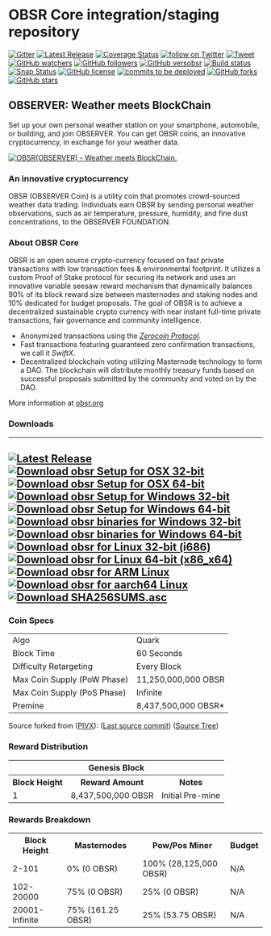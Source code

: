 OBSR Core integration/staging repository
=====================================
[![Gitter](https://badges.gitter.im/Join%20Chat.svg)](https://gitter.im/observerChannel/Lobby) [![Latest Release](https://img.shields.io/github/downloads/observernet/obsr/latest/total.svg)](https://github.com/observernet/obsr/releases/latest) [![Coverage Status](https://coveralls.io/repos/github/observerdev/obsr/badge.svg?branch=master)](https://coveralls.io/github/observerdev/obsr?branch=master)
[![follow on Twitter](https://img.shields.io/twitter/follow/observernet.svg?style=social&logo=twitter)](https://twitter.com/intent/follow?screen_name=observerfounda1) [![Tweet](https://img.shields.io/twitter/url/https/github.com/observernet/obsr.svg?style=social)](https://twitter.com/intent/tweet?text=Wow:&url=https%3A%2F%2Fgithub.com%2Fobservernet%2Fobsr) [![GitHub watchers](https://img.shields.io/github/watchers/observernet/obsr.svg?style=social&label=Watch)](https://github.com/observernet/obsr/watchers) [![GitHub followers](https://img.shields.io/github/followers/observernet.svg?style=social&label=Follow)](https://github.com/observernet/obsr/followers) [![GitHub versobsr](https://badge.fury.io/gh/observernet%2Fobsr.svg)](https://badge.fury.io/gh/observernet%2Fobsr) [![Build status](https://travis-ci.org/observernet/obsr.svg?branch=master)](https://travis-ci.org/observernet/obsr) [![Snap Status](https://build.snapcraft.io/badge/obsrapps/obsr.svg)](https://build.snapcraft.io/user/obsrapps/obsr) [![GitHub license](https://img.shields.io/github/license/observernet/obsr.svg)](https://github.com/observernet/obsr) [![commits to be deployed](https://img.shields.io/github/commits-since/observernet/obsr/master.svg?label=commits%20to%20be%20deployed)](https://github.com/observernet/obsr/compare/1.0.1...master) [![GitHub forks](https://img.shields.io/github/forks/observernet/obsr.svg)](https://github.com/observernet/obsr/network) [![GitHub stars](https://img.shields.io/github/stars/observernet/obsr.svg)](https://github.com/observernet/obsr/stargazers)

## OBSERVER: Weather meets BlockChain

Set up your own personal weather station on your smartphone, automobile, or building, and join OBSERVER. You can get OBSR coins, an innovative cryptocurrency, in exchange for your weather data. 

[![OBSR(OBSERVER) - Weather meets BlockChain.](http://img.youtube.com/vi/BYXCcSFR_cA/0.jpg)](http://www.youtube.com/watch?v=BYXCcSFR_cA "OBSR(OBSERVER) - Weather meets BlockChain.")

### An innovative cryptocurrency
OBSR (OBSERVER Coin) is a utility coin that promotes crowd-sourced weather data trading.
Individuals earn OBSR by sending personal weather observations, such as air temperature, pressure, humidity, and fine dust concentrations, to the OBSERVER FOUNDATION. 

### About OBSR Core
OBSR is an open source crypto-currency focused on fast private transactions with low transaction fees & environmental footprint.  It utilizes a custom Proof of Stake protocol for securing its network and uses an innovative variable seesaw reward mechanism that dynamically balances 90% of its block reward size between masternodes and staking nodes and 10% dedicated for budget proposals. The goal of OBSR is to achieve a decentralized sustainable crypto currency with near instant full-time private transactions, fair governance and community intelligence.
- Anonymized transactions using the [_Zerocoin Protocol_](http://www.obsr.org/zobsr).
- Fast transactions featuring guaranteed zero confirmation transactions, we call it _SwiftX_.
- Decentralized blockchain voting utilizing Masternode technology to form a DAO. The blockchain will distribute monthly treasury funds based on successful proposals submitted by the community and voted on by the DAO.

More information at [obsr.org](http://www.obsr.org)

### Downloads
---
[![Latest Release](https://img.shields.io/github/downloads/observernet/obsr/latest/total.svg)](https://github.com/observernet/obsr/releases/latest) [![Download obsr Setup for OSX 32-bit](https://img.shields.io/github/downloads/observernet/obsr/v1.0.0/obsr-1.0.0-osx-unsigned.dmg.svg)](https://github.com/observernet/obsr/releases/download/v1.0.0/obsr-1.0.0-osx-unsigned.dmg)[![Download obsr Setup for OSX 64-bit](https://img.shields.io/github/downloads/observernet/obsr/v1.0.0/obsr-1.0.0-osx64.tar.gz.svg)](https://github.com/observernet/obsr/releases/download/v1.0.0/obsr-1.0.0-osx64.tar.gz.exe) [![Download obsr Setup for Windows 32-bit](https://img.shields.io/github/downloads/observernet/obsr/latest/obsr-1.0.0-win32-setup-unsigned.exe.svg)](https://github.com/observernet/obsr/releases/download/v1.0.0/obsr-1.0.0-win32-setup-unsigned.exe)[![Download obsr Setup for Windows 64-bit](https://img.shields.io/github/downloads/observernet/obsr/latest/obsr-1.0.0-win64-setup-unsigned.exe.svg)](https://github.com/observernet/obsr/releases/download/v1.0.0/obsr-1.0.0-win64-setup-unsigned.exe)[![Download obsr binaries for Windows 32-bit](https://img.shields.io/github/downloads/observernet/obsr/latest/obsr-1.0.0-win32.zip.svg)](https://github.com/observernet/obsr/releases/download/v1.0.0/obsr-1.0.0-win32.zip) [![Download obsr binaries for Windows 64-bit](https://img.shields.io/github/downloads/observernet/obsr/latest/obsr-1.0.0-win64.svg)](https://github.com/observernet/obsr/releases/download/v1.0.0/obsr-1.0.0-win64.exe) [![Download obsr for Linux 32-bit (i686)](https://img.shields.io/github/downloads/observernet/obsr/v1.0.0/obsr-1.0.0-i686-pc-linux-gnu.tar.gz.svg)](https://github.com/observernet/obsr/releases/download/v1.0.0/obsr-1.0.0-i686-pc-linux-gnu.tar.gz)[![Download obsr for Linux 64-bit (x86_x64)](https://img.shields.io/github/downloads/observernet/obsr/v1.0.0/obsr-1.0.0-x86_64-linux-gnu.tar.gz.svg)](https://github.com/observernet/obsr/releases/download/v1.0.0/obsr-1.0.0-x86_64-linux-gnu.tar.gz)[![Download obsr for ARM Linux](https://img.shields.io/github/downloads/observernet/obsr/v1.0.0/obsr-1.0.0-arm-linux-gnueabihf.tar.gz.svg)](https://github.com/observernet/obsr/releases/download/v1.0.0/obsr-1.0.0-arm-linux-gnueabihf.tar.gz)[![Download obsr for aarch64 Linux](https://img.shields.io/github/downloads/observernet/obsr/v1.0.0/obsr-1.0.0-aarch64-linux-gnu.tar.gz.svg)](https://github.com/observernet/obsr/releases/download/v1.0.0/obsr-1.0.0-aarch64-linux-gnu.tar.gz) [![Download SHA256SUMS.asc](https://img.shields.io/github/downloads/observernet/obsr/v1.0.0/SHA256SUMS.asc.svg)](https://github.com/observernet/obsr/releases/download/v1.0.0/SHA256SUMS.asc)
---

### Coin Specs
<table>
<tr><td>Algo</td><td>Quark</td></tr>
<tr><td>Block Time</td><td>60 Seconds</td></tr>
<tr><td>Difficulty Retargeting</td><td>Every Block</td></tr>
<tr><td>Max Coin Supply (PoW Phase)</td><td>11,250,000,000 OBSR</td></tr>
<tr><td>Max Coin Supply (PoS Phase)</td><td>Infinite</td></tr>
<tr><td>Premine</td><td>8,437,500,000 OBSR*</td></tr>
</table>

Source forked from ([PIVX](https://pivx.org/)): ([Last source commit](https://github.com/PIVX-Project/PIVX/commit/44840c50693e784ed0a5ef0bfed1ce7d9d88aa97)) ([Source Tree](https://github.com/PIVX-Project/PIVX/tree/44840c50693e784ed0a5ef0bfed1ce7d9d88aa97))

### Reward Distribution

<table>
  <th colspan="3"><center>Genesis Block</center></th>
<tr><th>Block Height</th><th>Reward Amount</th><th>Notes</th></tr>
<tr><td>1</td><td>8,437,500,000 OBSR</td><td>Initial Pre-mine</td></tr>
</table>

### Rewards Breakdown

<table>
<th>Block Height</th><th>Masternodes</th><th>Pow/Pos Miner</th><th>Budget</th>
<tr><td>2-101</td><td>0% (0 OBSR)</td><td>100% (28,125,000 OBSR)</td><td>N/A</td></tr>
<tr><td>102-20000</td><td>75% (0 OBSR)</td><td>25% (0 OBSR)</td><td>N/A</td></tr>
<tr><td>20001-Infinite</td><td>75% (161.25 OBSR)</td><td>25% (53.75 OBSR)</td><td>N/A</td></tr>
</table>

